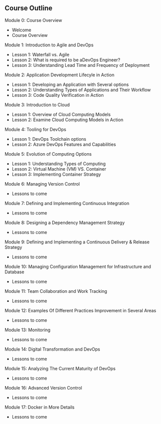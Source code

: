 
## Course Outline

Module 0: Course Overview
 - Welcome 
 - Course Overview

Module 1: Introduction to Agile and DevOps
 - Lesson 1: Waterfall vs. Agile 
 - Lesson 2: What is required to be aDevOps Engineer? 
 - Lesson 3: Understanding Lead Time and Frequency of Deployment

Module 2: Application Development Lifecyle in Action
 - Lesson 1: Developing an Application with Several options 
 - Lesson 2: Understanding Types of Applications and Their Workflow
 - Lesson 3: Code Quality Verification in Action


Module 3: Introduction to Cloud
 - Lesson 1: Overview of Cloud Computing Models
 - Lesson 2: Examine Cloud Computing Models in Action

Module 4: Tooling for DevOps
 - Lesson 1: DevOps Toolchain options
 - Lesson 2: Azure DevOps Features and Capabilities 
 
Module 5: Evolution of Computing Options
 - Lesson 1: Understanding Types of Computing
 - Lesson 2: Virtual Machine (VM) VS. Container
 - Lesson 3: Implementing Container Strategy 
 
Module 6: Managing Version Control
 - Lessons to come
 
Module 7: Defining and Implementing Continuous Integration
 - Lessons to come
 
Module 8: Designing a Dependency Management Strategy
 - Lessons to come
 
Module 9: Defining and Implementing a Continuous Delivery & Release Strategy
 - Lessons to come
 
Module 10: Managing Configuration Management for Infrastructure and Database
 - Lessons to come
 
Module 11: Team Collaboration and Work Tracking
 - Lessons to come
 
Module 12: Examples Of Different Practices Improvement in Several Areas
 - Lessons to come
 
Module 13: Monitoring
 - Lessons to come
 
Module 14: Digital Transformation and DevOps
 - Lessons to come
 
Module 15: Analyzing The Current Maturity of DevOps
 - Lessons to come
 
Module 16: Advanced Version Control
 - Lessons to come

Module 17: Docker in More Details 
 - Lessons to come
